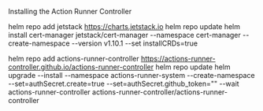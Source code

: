 
Installing the Action Runner Controller

helm repo add jetstack https://charts.jetstack.io
helm repo update
helm install cert-manager jetstack/cert-manager --namespace cert-manager --create-namespace --version v1.10.1 --set installCRDs=true

helm repo add actions-runner-controller https://actions-runner-controller.github.io/actions-runner-controller
helm repo update
helm upgrade --install --namespace actions-runner-system --create-namespace --set=authSecret.create=true --set=authSecret.github_token="<your-PAT>"  --wait actions-runner-controller actions-runner-controller/actions-runner-controller